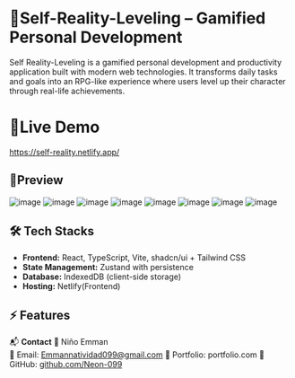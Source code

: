 
# 🚀Self-Reality-Leveling – Gamified Personal Development 
<p>Self Reality-Leveling is a gamified personal development and productivity application built with modern web technologies. It transforms daily tasks and goals into an RPG-like experience where users level up their character through real-life achievements.</p>


# 🔗Live Demo
https://self-reality.netlify.app/


## 📸Preview
![image](https://github.com/user-attachments/assets/5e6afcd9-cdeb-432e-986f-52081b937380)
![image](https://github.com/user-attachments/assets/bb70ccd6-5921-4cc5-b201-468fe54db774)
![image](https://github.com/user-attachments/assets/ffe6bf6a-3428-435b-82a0-83325e91b90f)
![image](https://github.com/user-attachments/assets/206b883f-f8ab-4627-81a5-a0aeb1cda8ff)
![image](https://github.com/user-attachments/assets/00246c27-b822-4d59-93c6-d93912e7e0ab)
![image](https://github.com/user-attachments/assets/158fa8b5-4395-4d39-b98e-235f27733291)
![image](https://github.com/user-attachments/assets/e6e0aa19-7622-45a6-b5f6-3e0d587ae436)
![image](https://github.com/user-attachments/assets/b144474a-f7da-4a83-86d7-93f9b9ab845e)


## 🛠️ Tech Stacks
- **Frontend:** React, TypeScript, Vite, shadcn/ui + Tailwind CSS
- **State Management:** Zustand with persistence
- **Database:** IndexedDB (client-side storage)
- **Hosting:** Netlify(Frontend)


## ⚡ Features 


📬 **Contact**
👤 Niño Emman  
📧 Email: [Emmannatividad099@gmail.com](mailto:Emmannnatividad099@gmail.com)
🔗 Portfolio: portfolio.com
🐙 GitHub: [github.com/Neon-099](https://github.com/Neon-099)
